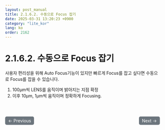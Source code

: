 ```yaml
---
layout: post_manual
title: 2.1.6.2. 수동으로 Focus 잡기
date: 2025-03-31 13:20:23 +0900
category: "lite_kor"
lang: ko
order: 2162
---
```


# 2.1.6.2. 수동으로 Focus 잡기

사용자 편리성을 위해 Auto Focus기능이 있지만 빠르게 Focus를 잡고 싶다면 수동으로 Focus를 잡을 수 있습니다.
1.	100μm씩 LENS를 움직이며 밝아지는 지점 확정
2.	이후 10μm, 1μm씩 움직이며 정확하게 Focusing.


<!-- 이전/다음 페이지 버튼 -->
<br/>
<br/>
<div style="display: flex; justify-content: space-between; align-items: center; margin-top: 10;">
  <!-- 이전 페이지 버튼 -->
  <a href="/manuals/manuals_lite_kor/Chapter 2/Chapter 2-1-6-1/" class="btn btn-primary" style="display: inline-block; padding: 5px 10px; background-color: #6c757d; color: white; text-decoration: none; border-radius: 5px;">
    ← Previous
  </a>

  <!-- 다음 페이지 버튼 -->
  <a href="/manuals/manuals_lite_kor/Chapter 2/Chapter 2-2/" class="btn btn-primary" style="display: inline-block; padding: 5px 10px; background-color: #6c757d; color: white; text-decoration: none; border-radius: 5px;">
    Next →
  </a>
</div>